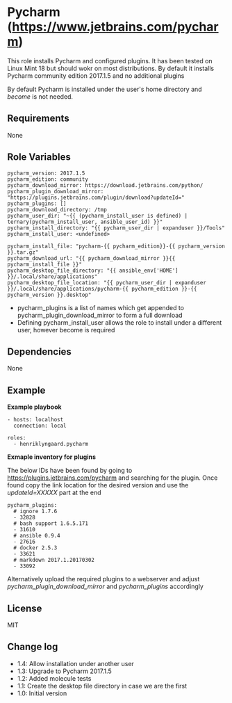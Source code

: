 Pycharm (https://www.jetbrains.com/pycharm)
=========

This role installs Pycharm and configured plugins. It has been tested on Linux Mint 18 but should wokr on most 
distributions. By default it installs Pycharm community edition 2017.1.5 and no additional plugins

By default Pycharm is installed under the user's home directory and _become_ is not needed.

Requirements
------------

None


Role Variables
--------------

    pycharm_version: 2017.1.5
    pycharm_edition: community
    pycharm_download_mirror: https://download.jetbrains.com/python/
    pycharm_plugin_download_mirror: "https://plugins.jetbrains.com/plugin/download?updateId="
    pycharm_plugins: []
    pycharm_download_directory: /tmp
    pycharm_user_dir: "~{{ (pycharm_install_user is defined) | ternary(pycharm_install_user, ansible_user_id) }}"
    pycharm_install_directory: "{{ pycharm_user_dir | expanduser }}/Tools"
    pycharm_install_user: <undefined>

    pycharm_install_file: "pycharm-{{ pycharm_edition}}-{{ pycharm_version }}.tar.gz"
    pycharm_download_url: "{{ pycharm_download_mirror }}{{ pycharm_install_file }}"
    pycharm_desktop_file_directory: "{{ ansible_env['HOME'] }}/.local/share/applications"
    pycharm_desktop_file_location: "{{ pycharm_user_dir | expanduser }}/.local/share/applications/pycharm-{{ pycharm_edition }}-{{ pycharm_version }}.desktop"
    

* pycharm_plugins is a list of names which get appended to pycharm_plugin_download_mirror to form a full download
* Defining pycharm_install_user allows the role to install under a different user, however become is required    


Dependencies
------------

None

Example 
-------

__Example playbook__


    - hosts: localhost
      connection: local
    
    roles:
      - henriklyngaard.pycharm
      
__Exmaple inventory for plugins__

The below IDs have been found by going to https://plugins.jetbrains.com/pycharm and searching for the plugin. 
Once found copy the link location for the desired version and use the _updateId=XXXXX_ part at the end        
      
    pycharm_plugins:
      # ignore 1.7.6
      - 32828
      # bash support 1.6.5.171
      - 31610
      # ansible 0.9.4
      - 27616
      # docker 2.5.3
      - 33621
      # markdown 2017.1.20170302
      - 33092      
      
 Alternatively upload the required plugins to a webserver and adjust _pycharm_plugin_download_mirror_ and 
 _pycharm_plugins_ accordingly
      
      
License
-------

MIT

Change log
----------

* 1.4: Allow installation under another user
* 1.3: Upgrade to Pycharm 2017.1.5
* 1.2: Added molecule tests
* 1.1: Create the desktop file directory in case we are the first
* 1.0: Initial version
